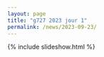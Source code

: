 ```yaml
---
layout: page
title: "g727 2023 jour 1"
permalink: /news/2023-09-23/
---
```

{% include slideshow.html %}